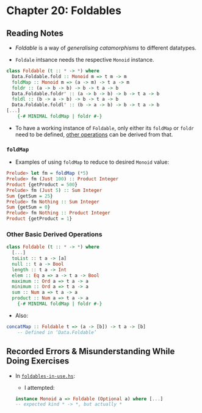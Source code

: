 # Chapter 20: Foldables

## Reading Notes

- _Foldable_ is a way of _generalising catamorphisms_ to different datatypes.

- `Foldale` intsance needs the respective `Monoid` instance.

```Haskell
class Foldable (t :: * -> *) where
  Data.Foldable.fold :: Monoid m => t m -> m
  foldMap :: Monoid m => (a -> m) -> t a -> m
  foldr :: (a -> b -> b) -> b -> t a -> b
  Data.Foldable.foldr' :: (a -> b -> b) -> b -> t a -> b
  foldl :: (b -> a -> b) -> b -> t a -> b
  Data.Foldable.foldl' :: (b -> a -> b) -> b -> t a -> b
[...]
    {-# MINIMAL foldMap | foldr #-}
```

- To have a working instance of `Foldable`, only either its `foldMap` or `foldr` need to be defined, [other operations](#derived-operations) can be derived from that.

### `foldMap`

- Examples of using `foldMap` to reduce to desired `Monoid` value:

```Haskell
Prelude> let fm = foldMap (*5)
Prelude> fm (Just 100) :: Product Integer
Product {getProduct = 500}
Prelude> fm (Just 5) :: Sum Integer
Sum {getSum = 25}
Prelude> fm Nothing :: Sum Integer
Sum {getSum = 0}
Prelude> fm Nothing :: Product Integer
Product {getProduct = 1}
```

### Other Basic Derived Operations <span id="derived-operations"></span>

```Haskell
class Foldable (t :: * -> *) where
  [...]
  toList :: t a -> [a]
  null :: t a -> Bool
  length :: t a -> Int
  elem :: Eq a => a -> t a -> Bool
  maximum :: Ord a => t a -> a
  minimum :: Ord a => t a -> a
  sum :: Num a => t a -> a
  product :: Num a => t a -> a
    {-# MINIMAL foldMap | foldr #-}
```

- Also:

```Haskell
concatMap :: Foldable t => (a -> [b]) -> t a -> [b]
  	-- Defined in ‘Data.Foldable’

```

## Recorded Errors & Misunderstanding While Doing Exercises

- In [`foldables-in-use.hs`](./foldables-in-use.hs):

  - I attempted:

  ```Haskell
  instance Monoid a => Foldable (Optional a) where [...]
  -- expected kind * -> *, but actually *
  ```
